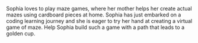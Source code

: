 Sophia loves to play maze games, where her mother helps her create actual mazes using
cardboard pieces at home. Sophia has just embarked on a coding learning journey and she
is eager to try her hand at creating a virtual game of maze.
Help Sophia build such a game with a path that leads to a golden cup.

